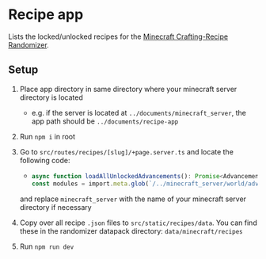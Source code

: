 # Recipe app

Lists the locked/unlocked recipes for the [Minecraft Crafting-Recipe Randomizer](https://fasguy.net/minecraft_toolbox/crafting-recipe-randomizer).

## Setup

1. Place app directory in same directory where your minecraft server directory is located
   - e.g. if the server is located at `../documents/minecraft_server`, the app path should be `../documents/recipe-app`
2. Run `npm i` in root
3. Go to `src/routes/recipes/[slug]/+page.server.ts` and locate the following code:

   - ```typescript
     async function loadAllUnlockedAdvancements(): Promise<Advancements> {
     const modules = import.meta.glob(`/../minecraft_server/world/advancements/*.json`);
     ```

   and replace `minecraft_server` with the name of your minecraft server directory if necessary

5. Copy over all recipe `.json` files to `src/static/recipes/data`. You can find these in the randomizer datapack directory: `data/minecraft/recipes`

4. Run `npm run dev`

